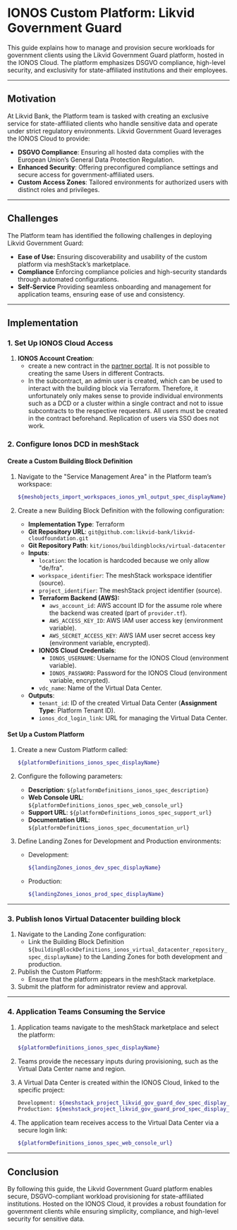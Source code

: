 # IONOS Custom Platform: Likvid Government Guard

This guide explains how to manage and provision secure workloads for government clients using the Likvid Government Guard platform, hosted in the IONOS Cloud. The platform emphasizes DSGVO compliance, high-level security, and exclusivity for state-affiliated institutions and their employees.

---

## Motivation

At Likvid Bank, the Platform team is tasked with creating an exclusive service for state-affiliated clients who handle sensitive data and operate under strict regulatory environments. Likvid Government Guard leverages the IONOS Cloud to provide:

- **DSGVO Compliance**: Ensuring all hosted data complies with the European Union’s General Data Protection Regulation.
- **Enhanced Security**: Offering preconfigured compliance settings and secure access for government-affiliated users.
- **Custom Access Zones**: Tailored environments for authorized users with distinct roles and privileges.

---

## Challenges

The Platform team has identified the following challenges in deploying Likvid Government Guard:

- **Ease of Use:** Ensuring discoverability and usability of the custom platform via meshStack’s marketplace.
- **Compliance** Enforcing compliance policies and high-security standards through automated configurations.
- **Self-Service** Providing seamless onboarding and management for application teams, ensuring ease of use and consistency.

---

## Implementation

### 1. Set Up IONOS Cloud Access

1. **IONOS Account Creation**:
   - create a new contract in the [partner portal](https://partner.ionos.com). It is not possible to creating the same Users in different Contracts.
   - In the subcontract, an admin user is created, which can be used to interact with the building block via Terraform.
     Therefore, it unfortunately only makes sense to provide individual environments such as a DCD or a cluster within a single contract and not to issue subcontracts to the respective requesters.
     All users must be created in the contract beforehand. Replication of users via SSO does not work.

### 2. Configure  Ionos DCD  in meshStack

#### Create a Custom Building Block Definition

1. Navigate to the "Service Management Area" in the Platform team’s workspace:
   ```bash
   ${meshobjects_import_workspaces_ionos_yml_output_spec_displayName}
   ```

2. Create a new Building Block Definition with the following configuration:
   - **Implementation Type**: Terraform
   - **Git Repository URL**: `git@github.com:likvid-bank/likvid-cloudfoundation.git`
   - **Git Repository Path**: `kit/ionos/buildingblocks/virtual-datacenter`
   - **Inputs**:
     - `location`: the location is hardcoded because we only allow "de/fra".
     - `workspace_identifier`: The meshStack workspace identifier (source).
     - `project_identifier`: The meshStack project identifier (source).
     - **Terraform Backend (AWS):**
       - `aws_account_id`: AWS account ID for the assume role where the backend was created (part of `provider.tf`).
       - `AWS_ACCESS_KEY_ID`: AWS IAM user access key (environment variable).
       - `AWS_SECRET_ACCESS_KEY`: AWS IAM user secret access key (environment variable, encrypted).
     - **IONOS Cloud Credentials**:
       - `IONOS_USERNAME`: Username for the IONOS Cloud (environment variable).
       - `IONOS_PASSWORD`: Password for the IONOS Cloud (environment variable, encrypted).
     - `vdc_name`: Name of the Virtual Data Center.
   - **Outputs**:
     - `tenant_id`: ID of the created Virtual Data Center (**Assignment Type**: Platform Tenant ID).
     - `ionos_dcd_login_link`: URL for managing the Virtual Data Center.

#### Set Up a Custom Platform

1. Create a new Custom Platform called:
   ```bash
   ${platformDefinitions_ionos_spec_displayName}
   ```

2. Configure the following parameters:
   - **Description**: `${platformDefinitions_ionos_spec_description}`
   - **Web Console URL**: `${platformDefinitions_ionos_spec_web_console_url}`
   - **Support URL**: `${platformDefinitions_ionos_spec_support_url}`
   - **Documentation URL**: `${platformDefinitions_ionos_spec_documentation_url}`

3. Define Landing Zones for Development and Production environments:
   - Development:
     ```bash
     ${landingZones_ionos_dev_spec_displayName}
     ```
   - Production:
     ```bash
     ${landingZones_ionos_prod_spec_displayName}
     ```

---

### 3. Publish  Ionos Virtual Datacenter building block

1. Navigate to the Landing Zone configuration:
   - Link the Building Block Definition `${buildingBlockDefinitions_ionos_virtual_datacenter_repository_spec_displayName}` to the Landing Zones for both development and production.
2. Publish the Custom Platform:
   - Ensure that the platform appears in the meshStack marketplace.
3. Submit the platform for administrator review and approval.

---

### 4. Application Teams Consuming the Service

1. Application teams navigate to the meshStack marketplace and select the platform:
   ```bash
   ${platformDefinitions_ionos_spec_displayName}
   ```

2. Teams provide the necessary inputs during provisioning, such as the Virtual Data Center name and region.
3. A Virtual Data Center is created within the IONOS Cloud, linked to the specific project:
   ```bash
   Development: ${meshstack_project_likvid_gov_guard_dev_spec_display_name}
   Production: ${meshstack_project_likvid_gov_guard_prod_spec_display_name}
   ```
4. The application team receives access to the Virtual Data Center via a secure login link:
   ```bash
   ${platformDefinitions_ionos_spec_web_console_url}
   ```

---

## Conclusion

By following this guide, the Likvid Government Guard platform enables secure, DSGVO-compliant workload provisioning for state-affiliated institutions. Hosted on the IONOS Cloud, it provides a robust foundation for government clients while ensuring simplicity, compliance, and high-level security for sensitive data.
